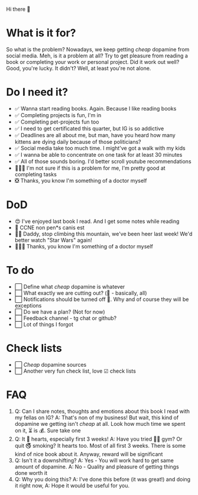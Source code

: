 Hi there 👋

# What is it for?

So what is the problem? Nowadays, we keep getting _cheap_ dopamine from social media. Meh, is it a problem at all? Try to get pleasure from reading a book or completing your work or personal project. Did it work out well? Good, you're lucky. It didn't? Well, at least you're not alone.

# Do I need it?

- ✅ Wanna start reading books. Again. Because I like reading books
- ✅ Completing projects is fun, I'm in
- ✅ Completing pet-projects fun too
- ✅ I need to get certificated this quarter, but IG is so addictive
- ✅ Deadlines are all about me, but man, have you heard how many kittens are dying daily because of those politicians?
- ✅ Social media take too much time. I might've got a walk with my kids
- ✅ I wanna be able to concentrate on one task for at least 30 minutes
- ✅ All of those sounds boring. I'd better scroll youtube recommendations
- 🤷🏼‍♂️ I'm not sure if this is a problem for me, I'm pretty good at completing tasks
- ❎ Thanks, you know I'm something of a doctor myself

# DoD

- 😍 I've enjoyed last book I read. And I get some notes while reading
- 🧐 CCNE non pen*s canis est
- 👦🏼 Daddy, stop climbing this mountain, we've been heer last week! We'd better watch "Star Wars" again!
- 👩🏻‍⚕️ Thanks, you know I'm something of a doctor myself

# To do

- ⬜️ Define what _cheap_ dopamine is whatever
- ⬜️ What exactly we are cutting out? (🤫 - basically, all)
- ⬜️ Notifications should be turned off 📵. Why and of course they will be exceptions
- ⬜️ Do we have a plan? (Not for now)
- ⬜️ Feedback channel - tg chat or github?
- ⬜️ Lot of things I forgot


# Check lists

- ⬜️ _Cheap_ dopamine sources
- ⬜️ Another very fun check list, love ☑ check lists 

# FAQ

1. Q: Can I share notes, thoughts and emotions about this book I read with my fellas on IG? A: That's non of my business! But wait, this kind of dopamine we getting isn't _cheap_ at all. Look how much time we spent on it, ⏳ is 💰. Sure take one
2. Q: It 🧠 hearts, especially first 3 weeks! A: Have you tried 💪🏾 gym? Or quit 🚭 smoking? It hearts too. Most of all first 3 weeks. There is some kind of nice book about it. Anyway, reward will be significant
3. Q: Isn't it a downshifting? A: Yes - You will work hard to get same amount of dopamine. A: No - Quality and pleasure of getting things done worth it
4. Q: Why you doing this? A: I've done this before (it was great!) and doing it right now, A: Hope it would be useful for you.

